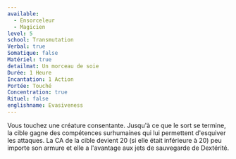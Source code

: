 ```yaml
---
available:
  - Ensorceleur
  - Magicien
level: 5
school: Transmutation
Verbal: true
Somatique: false
Matériel: true
detailmat: Un morceau de soie
Durée: 1 Heure
Incantation: 1 Action
Portée: Touché
Concentration: true
Rituel: false
englishname: Evasiveness
---
```

Vous touchez une créature consentante. Jusqu'à ce que le sort se termine, la cible gagne des compétences surhumaines qui lui permettent d'esquiver les attaques. La CA de la cible devient 20 (si elle était inférieure à 20) peu importe son armure et elle a l'avantage aux jets de sauvegarde de Dextérité.
